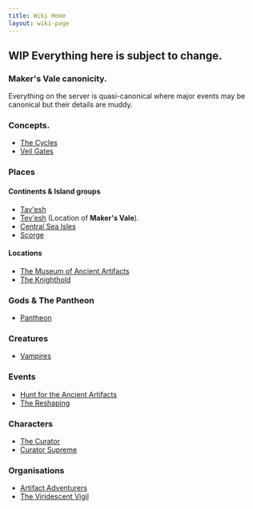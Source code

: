 ```yaml
---
title: Wiki Home
layout: wiki-page
---
```


## WIP Everything here is subject to change.

### Maker's Vale canonicity.
Everything on the server is quasi-canonical where major events may be canonical but their details are muddy.

### Concepts.
- [The Cycles](concepts/The-Cycles)
- [Veil Gates](concepts/Veil-Gates)

### Places

#### Continents & Island groups
- [Tav'esh](continents/Tav'esh)
- [Tev'esh](continents/Tev'esh) (Location of **Maker's Vale**).
- [Central Sea Isles](continents/Central-Sea-Isles)
- [Scorge](continents/Scorge)

#### Locations
- [The Museum of Ancient Artifacts](places/Museum-of-Ancient-Artifacts)
- [The Knighthold](places/The-Knighthold)

### Gods & The Pantheon
- [Pantheon](religion/Pantheon)

### Creatures
- [Vampires](creatures/Vampires)

### Events
- [Hunt for the Ancient Artifacts](event/Hunt-for-the-Ancient-Artifacts)
- [The Reshaping](event/The-Reshaping)

### Characters
- [The Curator](characters/The-Curator)
- [Curator Supreme](characters/Curator-Supreme)

### Organisations
- [Artifact Adventurers](organisations/Artifact-Adventurers)
- [The Viridescent Vigil](organisations/The-Viridescent-Vigil.md)